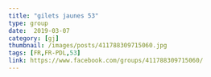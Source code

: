 ```yaml
---
title: "gilets jaunes 53"
type: group
date:  2019-03-07
category: [gj]
thumbnail: /images/posts/411788309715060.jpg
tags: [FR,FR-PDL,53]
link: https://www.facebook.com/groups/411788309715060/
---
```

